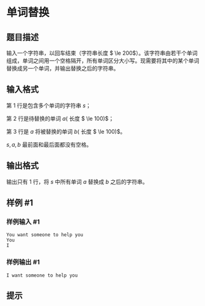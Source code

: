 # 单词替换

## 题目描述

输入一个字符串，以回车结束（字符串长度 $ \le 200$）。该字符串由若干个单词组成，单词之间用一个空格隔开，所有单词区分大小写。现需要将其中的某个单词替换成另一个单词，并输出替换之后的字符串。

## 输入格式

第 $1$ 行是包含多个单词的字符串 $s$；

第 $2$ 行是待替换的单词 $a($ 长度 $ \le 100)$；

第 $3$ 行是 $a$ 将被替换的单词 $b($ 长度 $ \le 100)$。

$s,a,b$ 最前面和最后面都没有空格。

## 输出格式

输出只有 $1$ 行，将 $s$ 中所有单词 $a$ 替换成 $b$ 之后的字符串。

## 样例 #1

### 样例输入 #1
```
You want someone to help you
You
I
```

### 样例输出 #1

```
I want someone to help you
```

## 提示


